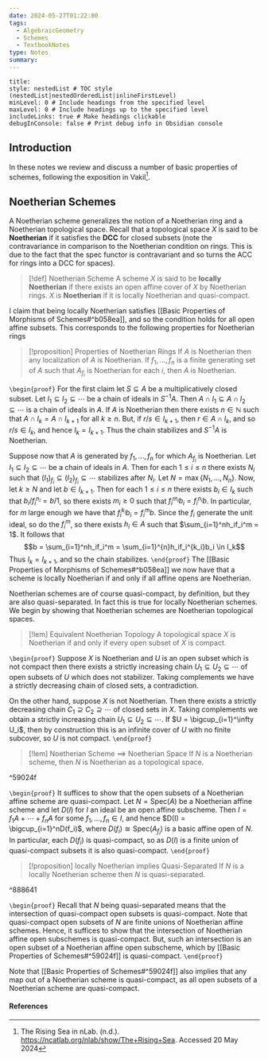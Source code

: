 ```yaml
---
date: 2024-05-27T01:22:00
tags:
  - AlgebraicGeometry
  - Schemes
  - TextbookNotes
type: Notes
summary:
---
```

```table-of-contents
title: 
style: nestedList # TOC style (nestedList|nestedOrderedList|inlineFirstLevel)
minLevel: 0 # Include headings from the specified level
maxLevel: 0 # Include headings up to the specified level
includeLinks: true # Make headings clickable
debugInConsole: false # Print debug info in Obsidian console
```
## Introduction

In these notes we review and discuss a number of basic properties of schemes, following the exposition in Vakil[^1].

## Noetherian Schemes

A Noetherian scheme generalizes the notion of a Noetherian ring and a Noetherian topological space. Recall that a topological space $X$ is said to be **Noetherian** if it satisfies the **DCC** for closed subsets (note the contravariance in comparison to the Noetherian condition on rings. This is due to the fact that the spec functor is contravariant and so turns the ACC for rings into a DCC for spaces).

>[!def] Noetherian Scheme
>A scheme $X$ is said to be **locally Noetherian** if there exists an open affine cover of $X$ by Noetherian rings. $X$ is **Noetherian** if it is locally Noetherian and quasi-compact.

I claim that being locally Noetherian satisfies [[Basic Properties of Morphisms of Schemes#^b058ea]], and so the condition holds for all open affine subsets. This corresponds to the following properties for Noetherian rings

>[!proposition] Properties of Noetherian Rings
>If $A$ is Noetherian then any localization of $A$ is Noetherian. If $f_1,...,f_n$ is a finite generating set of $A$ such that $A_{f_i}$ is Noetherian for each $i$, then $A$ is Noetherian.

`\begin{proof}`
For the first claim let $S \subseteq A$ be a multiplicatively closed subset. Let $I_1\subseteq I_2\subseteq \cdots$ be a chain of ideals in $S^{-1}A$. Then $A\cap I_1\subseteq A\cap I_2\subseteq \cdots$ is a chain of ideals in $A$. If $A$ is Noetherian then there exists $n \in \mathbb{N}$ such that $A\cap I_k = A\cap I_{k+1}$ for all $k \geq n$. But, if $r/s \in I_{k+1}$, then $r \in A\cap I_k$, and so $r/s \in I_k$, and hence $I_k = I_{k+1}$. Thus the chain stabilizes and $S^{-1}A$ is Noetherian.

Suppose now that $A$ is generated by $f_1,...,f_n$ for which $A_{f_i}$ is Noetherian. Let $I_1\subseteq I_2\subseteq \cdots$ be a chain of ideals in $A$. Then for each $1 \leq i \leq n$ there exists $N_i$ such that $(I_1)_{f_i}\subseteq (I_2)_{f_i}\subseteq \cdots$ stabilizes after $N_i$. Let $N = \max\{N_1,...,N_n\}$. Now, let $k \geq N$ and let $b \in I_{k+1}$. Then for each $1 \leq i \leq n$ there exists $b_i \in I_k$ such that $b_i/f_i^{n_i} = b/1$, so there exists $m_i \geq 0$ such that $f_i^{m_i}b_i = f_i^{n_i}b$. In particular, for $m$ large enough we have that $f_i^{k_i}b_i = f_i^{m}b$. Since the $f_i$ generate the unit ideal, so do the $f_i^m$, so there exists $h_i \in A$ such that $\sum_{i=1}^nh_if_i^m = 1$. It follows that 
$$b = \sum_{i=1}^nh_if_i^m = \sum_{i=1}^{n}h_if_i^{k_i}b_i \in I_k$$
Thus $I_k = I_{k+1}$, and so the chain stabilizes.
`\end{proof}`
The [[Basic Properties of Morphisms of Schemes#^b058ea]] we now have that a scheme is locally Noetherian if and only if all affine opens are Noetherian.

Noetherian schemes are of course quasi-compact, by definition, but they are also quasi-separated. In fact this is true for locally Noetherian schemes. We begin by showing that Noetherian schemes are Noetherian topological spaces.

>[!lem] Equivalent Noetherian Topology
>A topological space $X$ is Noetherian if and only if every open subset of $X$ is compact.

`\begin{proof}`
Suppose $X$ is Noetherian and $U$ is an open subset which is not compact then there exists a strictly increasing chain $U_1\subseteq U_2 \subseteq \cdots$ of open subsets of $U$ which does not stabilizer. Taking complements we have a strictly decreasing chain of closed sets, a contradiction.

On the other hand, suppose $X$ is not Noetherian. Then there exists a strictly decreasing chain $C_1\supseteq C_2\supseteq \cdots$ of closed sets in $X$. Taking complements we obtain a strictly increasing chain $U_1\subseteq U_2\subseteq \cdots$. If $U = \bigcup_{i=1}^\infty U_i$, then by construction this is an infinite cover of $U$ with no finite subcover, so $U$ is not compact.
`\end{proof}`
>[!lem] Noetherian Scheme $\implies$ Noetherian Space
>If $N$ is a Noetherian scheme, then $N$ is Noetherian as a topological space.

^59024f

`\begin{proof}`
It suffices to show that the open subsets of a Noetherian affine scheme are quasi-compact. Let $N = \mathsf{Spec}(A)$ be a Noetherian affine scheme and let $D(I)$ for $I$ an ideal be an open affine subscheme. Then $I = f_1A+\cdots+f_nA$ for some $f_1,...,f_n \in I$, and hence $D(I) = \bigcup_{i=1}^nD(f_i)$, where $D(f_i)\cong \mathsf{Spec}(A_{f_i})$ is a basic affine open of $N$. In particular, each $D(f_i)$ is quasi-compact, so as $D(I)$ is a finite union of quasi-compact subsets it is also quasi-compact.
`\end{proof}`

>[!proposition] locally Noetherian implies Quasi-Separated
>If $N$ is a locally Noetherian scheme then $N$ is quasi-separated.

^888641

`\begin{proof}`
Recall that $N$ being quasi-separated means that the intersection of quasi-compact open subsets is quasi-compact. Note that quasi-compact open subsets of $N$ are finite unions of Noetherian affine schemes. Hence, it suffices to show that the intersection of Noetherian affine open subschemes is quasi-compact. But, such an intersection is an open subset of a Noetherian affine open subscheme, which by [[Basic Properties of Schemes#^59024f]] is quasi-compact.
`\end{proof}`

Note that [[Basic Properties of Schemes#^59024f]] also implies that any map out of a Noetherian scheme is quasi-compact, as all open subsets of a Noetherian scheme are quasi-compact. 


#### References

[^1]: The Rising Sea in nLab. (n.d.). https://ncatlab.org/nlab/show/The+Rising+Sea. Accessed 20 May 2024